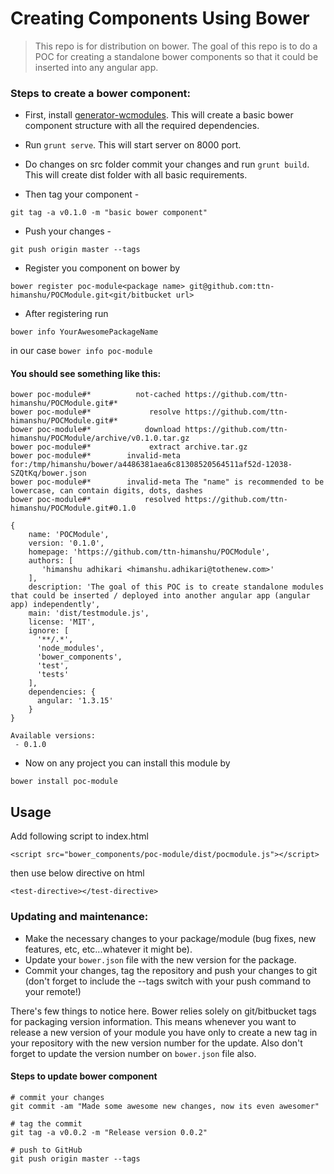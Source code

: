 # Creating Components Using Bower
> This repo is for distribution on bower. The goal of this repo is to do a POC for creating a standalone bower components so that it could be inserted into any angular app.

### Steps to create a bower component:

- First, install [generator-wcmodules](https://github.com/ttn-himanshu/generator-wcmodules ). This will create a basic bower component structure with all the required dependencies.

- Run ```grunt serve```. This will start server on 8000 port.

- Do changes on src folder commit your changes and run ```grunt build```. This will create dist folder with all basic requirements.

- Then tag your component - 
```
git tag -a v0.1.0 -m "basic bower component"
```

- Push your changes - 
```
git push origin master --tags
```

- Register you component on bower by 
```
bower register poc-module<package name> git@github.com:ttn-himanshu/POCModule.git<git/bitbucket url>
```
- After registering run 
```
bower info YourAwesomePackageName
```  
in our case `bower info poc-module`

#### You should see something like this:

```
bower poc-module#*          not-cached https://github.com/ttn-himanshu/POCModule.git#*
bower poc-module#*             resolve https://github.com/ttn-himanshu/POCModule.git#*
bower poc-module#*            download https://github.com/ttn-himanshu/POCModule/archive/v0.1.0.tar.gz
bower poc-module#*             extract archive.tar.gz
bower poc-module#*        invalid-meta for:/tmp/himanshu/bower/a4486381aea6c81308520564511af52d-12038-SZQtKq/bower.json
bower poc-module#*        invalid-meta The "name" is recommended to be lowercase, can contain digits, dots, dashes
bower poc-module#*            resolved https://github.com/ttn-himanshu/POCModule.git#0.1.0

{
	name: 'POCModule',
	version: '0.1.0',
	homepage: 'https://github.com/ttn-himanshu/POCModule',
	authors: [
	   'himanshu adhikari <himanshu.adhikari@tothenew.com>'
	],
	description: 'The goal of this POC is to create standalone modules that could be inserted / deployed into another angular app (angular app) independently',
	main: 'dist/testmodule.js',
	license: 'MIT',
	ignore: [
	  '**/.*',
	  'node_modules',
	  'bower_components',
	  'test',
	  'tests'
	],
	dependencies: {
	  angular: '1.3.15'
	}
}

Available versions:
 - 0.1.0
```

- Now on any project you can install this module by 

```
bower install poc-module
```


## Usage
Add following script to index.html
```
<script src="bower_components/poc-module/dist/pocmodule.js"></script>
```
then use below directive on html
```
<test-directive></test-directive>
```




### Updating and maintenance:
- Make the necessary changes to your package/module (bug fixes, new features, etc, etc...whatever it might be).
- Update your `bower.json` file with the new version for the package.
- Commit your changes, tag the repository and push your changes to git (don't forget to include the --tags switch with your push command to your remote!)


There's few things to notice here. Bower relies solely on git/bitbucket tags for packaging version information. This means whenever you want to release a new version of your module you have only to create a new tag in your repository with the new version number for the update. Also don't forget to update the version number on `bower.json` file also.

#### Steps to update bower component
```
# commit your changes
git commit -am "Made some awesome new changes, now its even awesomer"

# tag the commit
git tag -a v0.0.2 -m "Release version 0.0.2"

# push to GitHub
git push origin master --tags  
```

